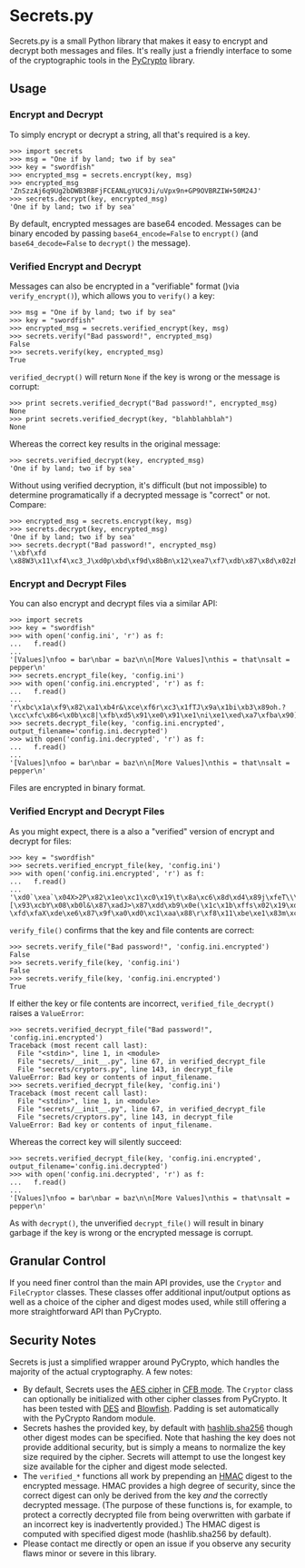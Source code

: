 # Secrets.py

Secrets.py is a small Python library that makes it easy to encrypt and decrypt both messages and files. It's really just a friendly interface to some of the cryptographic tools in the [PyCrypto](https://www.dlitz.net/software/pycrypto/) library.

## Usage
### Encrypt and Decrypt

To simply encrypt or decrypt a string, all that's required is a key.

````
>>> import secrets
>>> msg = "One if by land; two if by sea"
>>> key = "swordfish"
>>> encrypted_msg = secrets.encrypt(key, msg)
>>> encrypted_msg
'ZnSzzAj6q9Ug2bDWB3RBFjFCEANLgYUC9Ji/uVpx9n+GP9OVBRZIW+50M24J'
>>> secrets.decrypt(key, encrypted_msg)
'One if by land; two if by sea'
````

By default, encrypted messages are base64 encoded. Messages can be binary encoded by passing `base64_encode=False` to `encrypt()` (and `base64_decode=False` to `decrypt()` the message).

### Verified Encrypt and Decrypt

Messages can also be encrypted in a "verifiable" format ()via `verify_encrypt()`), which allows you to `verify()` a key:

````
>>> msg = "One if by land; two if by sea"
>>> key = "swordfish"
>>> encrypted_msg = secrets.verified_encrypt(key, msg)
>>> secrets.verify("Bad password!", encrypted_msg)
False
>>> secrets.verify(key, encrypted_msg)
True
````

`verified_decrypt()` will return `None` if the key is wrong or the message is corrupt:

````
>>> print secrets.verified_decrypt("Bad password!", encrypted_msg)
None
>>> print secrets.verified_decrypt(key, "blahblahblah")
None
````
Whereas the correct key results in the original message:

````
>>> secrets.verified_decrypt(key, encrypted_msg)
'One if by land; two if by sea'
````

Without using verified decryption, it's difficult (but not impossible) to determine programatically if a decrypted message is "correct" or not. Compare:

````
>>> encrypted_msg = secrets.encrypt(key, msg)
>>> secrets.decrypt(key, encrypted_msg)
'One if by land; two if by sea'
>>> secrets.decrypt("Bad password!", encrypted_msg)
'\xbf\xfd \x88W3\x11\xf4\xc3_J\xd0p\xbd\xf9d\x8bBn\x12\xea7\xf7\xdb\x87\x8d\x02zh'
````
### Encrypt and Decrypt Files

You can also encrypt and decrypt files via a similar API:

````
>>> import secrets
>>> key = "swordfish"
>>> with open('config.ini', 'r') as f:
...   f.read()
... 
'[Values]\nfoo = bar\nbar = baz\n\n[More Values]\nthis = that\nsalt = pepper\n'
>>> secrets.encrypt_file(key, 'config.ini')
>>> with open('config.ini.encrypted', 'r') as f:
...   f.read()
... 
'r\xbc\x1a\xf9\x82\xa1\xb4r&\xce\xf6r\xc3\x1fTJ\x9a\x1bi\xb3\x89oh.?\xcc\xfc\x86<\x0b\xc8|\xfb\xd5\x91\xe0\x91\xe1\ni\xe1\xed\xa7\xfba\x90]\xbc\xb6R\x9b&d]3hC#\xe2\xc4\xa2\xe7+\x7ff\x82D\xca\xce\xc7\xd8\xa6\x9f\x91\x9b\x95\xe8u\x0b\xd1\xd1\x80\xfe\xed3\xc7'
>>> secrets.decrypt_file(key, 'config.ini.encrypted', output_filename='config.ini.decrypted')
>>> with open('config.ini.decrypted', 'r') as f:
...   f.read()
... 
'[Values]\nfoo = bar\nbar = baz\n\n[More Values]\nthis = that\nsalt = pepper\n'
````

Files are encrypted in binary format.

### Verified Encrypt and Decrypt Files

As you might expect, there is a also a "verified" version of encrypt and decrypt for files:

````
>>> key = "swordfish"
>>> secrets.verified_encrypt_file(key, 'config.ini')
>>> with open('config.ini.encrypted', 'r') as f:
...   f.read()
... 
'\xd0`\xea`\x04X>2P\x82\x1eo\xc1\xc0\x19\t\x8a\xc6\x8d\xd4\x89j\xfeT\\\xbcDiT{\xa83\x8b<b\xfbO\x0f1T\xc6\xbc\xe3\xca\x03|[\x93\xcbY\x08\xb0l&\x87\xadJ>\x87\xdd\xb9\x0e(\x1c\x1b\xffs\x02\x19\xd8R\xefT\xff\x10\xbd\x1b\x89M\xc8O\xc5X\xa3\xd2rf\x1d\x80\xdb\xd1?\xfd\xfaX\xde\xe6\x87\x9f\xa0\xd0\xc1\xaa\x88\r\xf8\x11\xbe\xe1\x83m\xc6\xbbz\xae\xccgX'
````

`verify_file()` confirms that the key and file contents are correct:

````
>>> secrets.verify_file("Bad password!", 'config.ini.encrypted')
False
>>> secrets.verify_file(key, 'config.ini')
False
>>> secrets.verify_file(key, 'config.ini.encrypted')
True
````

If either the key or file contents are incorrect, `verified_file_decrypt()` raises a `ValueError`:

````
>>> secrets.verified_decrypt_file("Bad password!", 'config.ini.encrypted')
Traceback (most recent call last):
  File "<stdin>", line 1, in <module>
  File "secrets/__init__.py", line 67, in verified_decrypt_file
  File "secrets/cryptors.py", line 143, in decrypt_file
ValueError: Bad key or contents of input_filename.
>>> secrets.verified_decrypt_file(key, 'config.ini')
Traceback (most recent call last):
  File "<stdin>", line 1, in <module>
  File "secrets/__init__.py", line 67, in verified_decrypt_file
  File "secrets/cryptors.py", line 143, in decrypt_file
ValueError: Bad key or contents of input_filename.
````

Whereas the correct key will silently succeed:

````
>>> secrets.verified_decrypt_file(key, 'config.ini.encrypted', output_filename='config.ini.decrypted')
>>> with open('config.ini.decrypted', 'r') as f:
...   f.read()
... 
'[Values]\nfoo = bar\nbar = baz\n\n[More Values]\nthis = that\nsalt = pepper\n'
````
As with `decrypt()`, the unverified `decrypt_file()` will result in binary garbage if the key is wrong or the encrypted message is corrupt.


## Granular Control

If you need finer control than the main API provides, use the `Cryptor` and `FileCryptor` classes. These classes offer additional input/output options as well as a choice of the cipher and digest modes used, while still offering a more straightforward API than PyCrypto.

## Security Notes

Secrets is just a simplified wrapper around PyCrypto, which handles the majority of the actual cryptography. A few notes:

* By default, Secrets uses the [AES cipher](https://www.dlitz.net/software/pycrypto/api/current/Crypto.Cipher.AES-module.html) in [CFB mode](https://www.dlitz.net/software/pycrypto/api/current/Crypto.Cipher.blockalgo-module.html#MODE_CFB). The `Cryptor` class can optionally be initialized with other cipher classes from PyCrypto. It has been tested with [DES](https://www.dlitz.net/software/pycrypto/api/current/Crypto.Cipher.DES-module.html) and [Blowfish](https://www.dlitz.net/software/pycrypto/api/current/Crypto.Cipher.Blowfish-module.html). Padding is set automatically with the PyCrypto Random module.
* Secrets hashes the provided key, by default with [hashlib.sha256](http://docs.python.org/2/library/hashlib.html) though other digest modes can be specified. Note that hashing the key does not provide additional security, but is simply a means to normalize the key size required by the cipher. Secrets will attempt to use the longest key size available for the cipher and digest mode selected.
* The `verified_*` functions all work by prepending an [HMAC](http://docs.python.org/2/library/hmac.html) digest to the encrypted message. HMAC provides a high degree of security, since the correct digest can only be derived from the key *and* the correctly decrypted message. (The purpose of these functions is, for example, to protect a correctly decrypted file from being overwritten with garbate if an incorrect key is inadvertently provided.) The HMAC digest is computed with specified digest mode (hashlib.sha256 by default).
* Please contact me directly or open an issue if you observe any security flaws minor or severe in this library.








